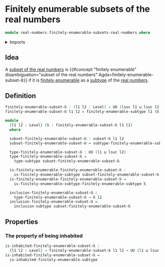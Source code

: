 # Finitely enumerable subsets of the real numbers

```agda
module real-numbers.finitely-enumerable-subsets-real-numbers where
```

<details><summary>Imports</summary>

```agda
open import foundation.subtypes
open import foundation.universe-levels

open import real-numbers.dedekind-real-numbers
open import real-numbers.subsets-real-numbers

open import univalent-combinatorics.finitely-enumerable-subtypes
```

</details>

## Idea

A [subset of the real numbers](real-numbers.subsets-real-numbers.md) is
{{#concept "finitely enumerable" disambiguation="subset of the real numbers" Agda=finitely-enumerable-subset-ℝ}}
if it is
[finitely enumerable](univalent-combinatorics.finitely-enumerable-subtypes.md)
as a [subtype](foundation.subtypes.md) of the
[real numbers](real-numbers.dedekind-real-numbers.md).

## Definition

```agda
finitely-enumerable-subset-ℝ : (l1 l2 : Level) → UU (lsuc l1 ⊔ lsuc l2)
finitely-enumerable-subset-ℝ l1 l2 = finitely-enumerable-subtype l1 (ℝ l2)

module _
  {l1 l2 : Level} (S : finitely-enumerable-subset-ℝ l1 l2)
  where

  subset-finitely-enumerable-subset-ℝ : subset-ℝ l1 l2
  subset-finitely-enumerable-subset-ℝ = subtype-finitely-enumerable-subtype S

  type-finitely-enumerable-subset-ℝ : UU (l1 ⊔ lsuc l2)
  type-finitely-enumerable-subset-ℝ =
    type-subtype subset-finitely-enumerable-subset-ℝ

  is-finitely-enumerable-finitely-enumerable-subset-ℝ :
    is-finitely-enumerable-subtype subset-finitely-enumerable-subset-ℝ
  is-finitely-enumerable-finitely-enumerable-subset-ℝ =
    is-finitely-enumerable-subtype-finitely-enumerable-subtype S

  inclusion-finitely-enumerable-subset-ℝ :
    type-finitely-enumerable-subset-ℝ → ℝ l2
  inclusion-finitely-enumerable-subset-ℝ =
    inclusion-subtype subset-finitely-enumerable-subset-ℝ
```

## Properties

### The property of being inhabited

```agda
is-inhabited-finitely-enumerable-subset-ℝ :
  {l1 l2 : Level} → finitely-enumerable-subset-ℝ l1 l2 → UU (l1 ⊔ lsuc l2)
is-inhabited-finitely-enumerable-subset-ℝ =
  is-inhabited-finitely-enumerable-subtype
```
